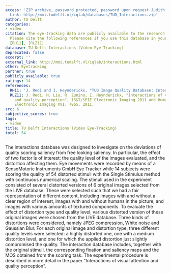 ```yaml
---
access: 'ZIP archive, password protected, password upon request Judith Redi (J.A.Redi@tudelft.nl)
  Link: http://mmi.tudelft.nl/iqlab/databases/TUD_Interactions.zip'
author: TU Delft
categories:
- video
citation: The eye-tracking data are publicly available to the research community.
  Please cite the following references if you use this database in your research.
  [RH11], [RLZ11].
database: TU Delft Interactions (Video Eye-Tracking)
deprecated: false
excerpt: ''
external_link: http://mmi.tudelft.nl/iqlab/interactions.html
other: Eyetracking
partner: true
publicly_available: true
ratings: 14
references:
  RH11: 'J. Redi and I. Heynderickx, "TUD Image Quality Database: Interactions", http://mmi.tudelft.nl/iqlab/interactions.html.'
  RLZ11: J. Redi, H. Liu, R. Zunino, I. Heynderickx, "Interactions of visual attention
    and quality perception", IS&T/SPIE Electronic Imaging 2011 and Human Vision and
    Electronic Imaging XVI. 7865, 2011.
src: 6
subjective_scores: true
tags:
- video
title: TU Delft Interactions (Video Eye-Tracking)
total: 54
---
```


The interactions database was designed to invesigate on the deviations of quality scoring saliency from free looking saliency. In particular, the effect of two factor is of interest: the quality level of the images evaluated, and the distortion affecting them. Eye movements were recorded by means of a SensoMotoric Instruments GmbH Eye Tracker while 14 subjects were scoring the quality of 54 distorted stimuli with the Single Stimulus method with continuous numerical scaling. The stimuli used in the experiment consisted of several distorted versions of 6 original images selected from the LIVE database. These were selected such that we had a fair representation of different content, including images with and without a clear region of interest, images with and without humans in the picture, and images with various amounts of textured components. To evaluate the effect of distortion type and quality level, various distorted version of these original images were chosen from the LIVE database. Three kinds of distortions were considered, namely JPEG compression, White noise and Gaussian Blur. For each original image and distortion type, three different quality levels were selected: a highly distorted one, one with a medium distortion level, and one for which the applied distortion just slightly compromised the quality. The interaction database includes, together with the original stimuli, the corresponding fixation and saliency maps and the MOS obtained from the scoring task. The experimental procedure is described in more detail in the paper "Interactions of visual attention and quality perception".